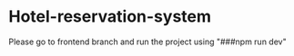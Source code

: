 ﻿# Hotel-reservation-system
Please go to frontend branch and run the project using "###npm run dev"
